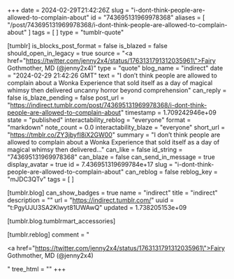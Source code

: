 +++
date = 2024-02-29T21:42:26Z
slug = "i-dont-think-people-are-allowed-to-complain-about"
id = "743695131969978368"
aliases = [ "/post/743695131969978368/i-dont-think-people-are-allowed-to-complain-about" ]
tags = [ ]
type = "tumblr-quote"

[tumblr]
is_blocks_post_format = false
is_blazed = false
should_open_in_legacy = true
source = "<a href=\"https://twitter.com/jenny2x4/status/1763131791312035961\">Fairy Gothmother, MD (@jenny2x4)</a>"
type = "quote"
blog_name = "indirect"
date = "2024-02-29 21:42:26 GMT"
text = "I don’t think people are allowed to complain about a Wonka Experience that sold itself as a day of magical whimsy then delivered uncanny horror beyond comprehension"
can_reply = false
is_blaze_pending = false
post_url = "https://indirect.tumblr.com/post/743695131969978368/i-dont-think-people-are-allowed-to-complain-about"
timestamp = 1.709242946e+09
state = "published"
interactability_reblog = "everyone"
format = "markdown"
note_count = 0.0
interactability_blaze = "everyone"
short_url = "https://tmblr.co/ZY3jbyfI8iX2GW00"
summary = "I don’t think people are allowed to complain about a Wonka Experience that sold itself as a day of magical whimsy then delivered..."
can_like = false
id_string = "743695131969978368"
can_blaze = false
can_send_in_message = true
display_avatar = true
id = 7.436951319699784e+17
slug = "i-dont-think-people-are-allowed-to-complain-about"
can_reblog = false
reblog_key = "mJDC3QTv"
tags = [ ]

[tumblr.blog]
can_show_badges = true
name = "indirect"
title = "indirect"
description = ""
url = "https://indirect.tumblr.com/"
uuid = "t:PgyUJU3SA2Klwyt81UWAwQ"
updated = 1.738205153e+09

[tumblr.blog.tumblrmart_accessories]

[tumblr.reblog]
comment = "<p><a href=\"https://twitter.com/jenny2x4/status/1763131791312035961\">Fairy Gothmother, MD (@jenny2x4)</a></p>"
tree_html = ""
+++
